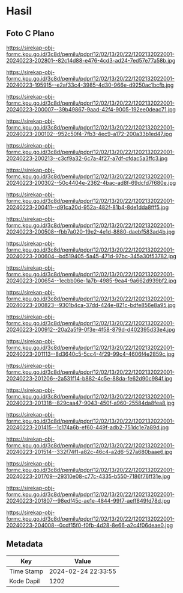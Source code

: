 # Hasil

## Foto C Plano

https://sirekap-obj-formc.kpu.go.id/3c8d/pemilu/pdpr/12/02/13/20/22/1202132022001-20240223-202801--82c14d88-e476-4cd3-ad24-7ed57e77a58b.jpg

https://sirekap-obj-formc.kpu.go.id/3c8d/pemilu/pdpr/12/02/13/20/22/1202132022001-20240223-195915--e2af33c4-3985-4d30-966e-d9250ac1bcfb.jpg

https://sirekap-obj-formc.kpu.go.id/3c8d/pemilu/pdpr/12/02/13/20/22/1202132022001-20240223-200007--39b49867-9aad-42f4-9005-192ee0deac71.jpg

https://sirekap-obj-formc.kpu.go.id/3c8d/pemilu/pdpr/12/02/13/20/22/1202132022001-20240223-200102--952c50f4-7fb3-4ec9-a172-200a33b1ed47.jpg

https://sirekap-obj-formc.kpu.go.id/3c8d/pemilu/pdpr/12/02/13/20/22/1202132022001-20240223-200213--c3cf9a32-6c7a-4f27-a7df-cfdac5a3ffc3.jpg

https://sirekap-obj-formc.kpu.go.id/3c8d/pemilu/pdpr/12/02/13/20/22/1202132022001-20240223-200302--50c4404e-2362-4bac-ad8f-69dcfd7f680e.jpg

https://sirekap-obj-formc.kpu.go.id/3c8d/pemilu/pdpr/12/02/13/20/22/1202132022001-20240223-200411--d91ca20d-952a-482f-81b4-8de1dda8fff5.jpg

https://sirekap-obj-formc.kpu.go.id/3c8d/pemilu/pdpr/12/02/13/20/22/1202132022001-20240223-200508--fbb7a020-19e2-4e1d-8880-daebf583ad4b.jpg

https://sirekap-obj-formc.kpu.go.id/3c8d/pemilu/pdpr/12/02/13/20/22/1202132022001-20240223-200604--bd519405-5a45-471d-97bc-345a30f53782.jpg

https://sirekap-obj-formc.kpu.go.id/3c8d/pemilu/pdpr/12/02/13/20/22/1202132022001-20240223-200654--1ecbb06e-1a7b-4985-9ea4-9a662d939bf2.jpg

https://sirekap-obj-formc.kpu.go.id/3c8d/pemilu/pdpr/12/02/13/20/22/1202132022001-20240223-200823--9301b4ca-37dd-424e-821c-bdfe856e8a95.jpg

https://sirekap-obj-formc.kpu.go.id/3c8d/pemilu/pdpr/12/02/13/20/22/1202132022001-20240223-200912--20a2a5f9-0f3e-4f58-879d-d402395d33e4.jpg

https://sirekap-obj-formc.kpu.go.id/3c8d/pemilu/pdpr/12/02/13/20/22/1202132022001-20240223-201113--8d3640c5-5cc4-4f29-99c4-4606f4e2859c.jpg

https://sirekap-obj-formc.kpu.go.id/3c8d/pemilu/pdpr/12/02/13/20/22/1202132022001-20240223-201206--2a531f14-b882-4c5e-88da-fe62d90c984f.jpg

https://sirekap-obj-formc.kpu.go.id/3c8d/pemilu/pdpr/12/02/13/20/22/1202132022001-20240223-201318--829caa47-9043-450f-a960-25584da8fea8.jpg

https://sirekap-obj-formc.kpu.go.id/3c8d/pemilu/pdpr/12/02/13/20/22/1202132022001-20240223-201415--1c174a6b-ef60-449f-adb2-751dc1e7a89d.jpg

https://sirekap-obj-formc.kpu.go.id/3c8d/pemilu/pdpr/12/02/13/20/22/1202132022001-20240223-201514--332f74f1-a82c-46c4-a2d6-527a680baae6.jpg

https://sirekap-obj-formc.kpu.go.id/3c8d/pemilu/pdpr/12/02/13/20/22/1202132022001-20240223-201709--29310e08-c77c-4335-b550-7186f76ff31e.jpg

https://sirekap-obj-formc.kpu.go.id/3c8d/pemilu/pdpr/12/02/13/20/22/1202132022001-20240223-201807--98edf45c-ae1e-4844-99f7-aeff849fd78d.jpg

https://sirekap-obj-formc.kpu.go.id/3c8d/pemilu/pdpr/12/02/13/20/22/1202132022001-20240223-204008--0cdf15f0-f0fb-4d28-8e66-a2c4f06deae0.jpg


## Metadata

| Key        | Value               |
| ---------- | ------------------- |
| Time Stamp | 2024-02-24 22:33:55 |
| Kode Dapil | 1202                |




